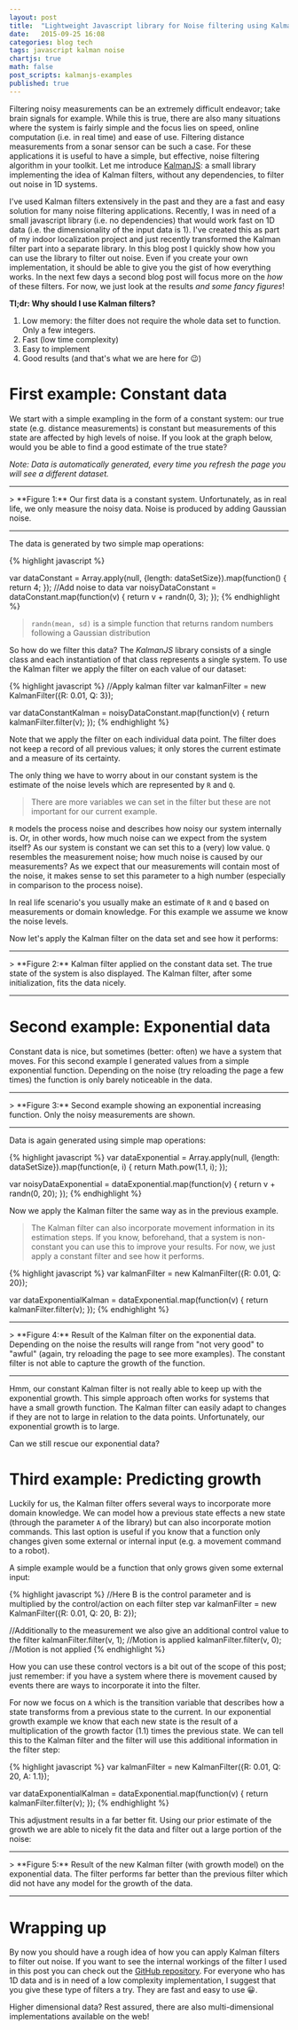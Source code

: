 ```yaml
---
layout: post
title:  "Lightweight Javascript library for Noise filtering using Kalman filters"
date:   2015-09-25 16:08
categories: blog tech
tags: javascript kalman noise
chartjs: true
math: false
post_scripts: kalmanjs-examples
published: true
---
```


Filtering noisy measurements can be an extremely difficult endeavor; take brain signals for example. While this is true, there are also many situations where the system is fairly simple and the focus lies on speed, online computation (i.e. in real time) and ease of use. Filtering distance measurements from a sonar sensor can be such a case. For these applications it is useful to have a simple, but effective, noise filtering algorithm in your toolkit. Let me introduce [KalmanJS](https://www.github.com/wouterbulten/kalmanjs): a small library implementing the idea of Kalman filters, without any dependencies, to filter out noise in 1D systems.

I've used Kalman filters extensively in the past and they are a fast and easy solution for many noise filtering applications. Recently, I was in need of a small javascript library (i.e. no dependencies) that would work fast on 1D data (i.e. the dimensionality of the input data is 1). I've created this as part of my indoor localization project and just recently transformed the Kalman filter part into a separate library. In this blog post I quickly show how you can use the library to filter out noise. Even if you create your own implementation, it should be able to give you the gist of how everything works. In the next few days a second blog post will focus more on the *how* of these filters. For now, we just look at the results *and some fancy figures*!

**Tl;dr: Why should I use Kalman filters?**

1. Low memory: the filter does not require the whole data set to function. Only a few integers.
2. Fast (low time complexity)
3. Easy to implement
4. Good results (and that's what we are here for 😉)

# First example: Constant data

We start with a simple exampling in the form of a constant system: our true state (e.g. distance measurements) is constant but measurements of this state are affected by high levels of noise. If you look at the graph below, would you be able to find a good estimate of the true state?

*Note: Data is automatically generated, every time you refresh the page you will see a different dataset.*

-----
<div id="chart-constant-data-legend"></div>
<canvas id="chart-constant-data" width="640" height="400"></canvas>
> **Figure 1:** Our first data is a constant system. Unfortunately, as in real life, we only measure the noisy data. Noise is produced by adding Gaussian noise.

-----

The data is generated by two simple map operations:

{% highlight javascript %}

var dataConstant = Array.apply(null, {length: dataSetSize}).map(function() {
  return 4;
});
//Add noise to data
var noisyDataConstant = dataConstant.map(function(v) {
  return v + randn(0, 3);
});
{% endhighlight %}

> `randn(mean, sd)` is a simple function that returns random numbers following a Gaussian distribution

So how do we filter this data? The *KalmanJS* library consists of a single class and each instantiation of that class represents a single system. To use the Kalman filter we apply the filter on each value of our dataset:

{% highlight javascript %}
//Apply kalman filter
var kalmanFilter = new KalmanFilter({R: 0.01, Q: 3});

var dataConstantKalman = noisyDataConstant.map(function(v) {
  return kalmanFilter.filter(v);
});
{% endhighlight %}

Note that we apply the filter on each individual data point. The filter does not keep a record of all previous values; it only stores the current estimate and a measure of its certainty.

The only thing we have to worry about in our constant system is the estimate of the noise levels which are represented by `R` and `Q`.

> There are more variables we can set in the filter but these are not important for our current example.

`R` models the process noise and describes how noisy our system internally is. Or, in other words, how much noise can we expect from the system itself? As our system is constant we can set this to a (very) low value. `Q` resembles the measurement noise; how much noise is caused by our measurements? As we expect that our measurements will contain most of the noise, it makes sense to set this parameter to a high number (especially in comparison to the process noise).

In real life scenario's you usually make an estimate of `R` and `Q` based on measurements or domain knowledge. For this example we assume we know the noise levels.

Now let's apply the Kalman filter on the data set and see how it performs:

-----
<div id="chart-constant-kalman-data-legend"></div>
<canvas id="chart-constant-kalman-data" width="640" height="400"></canvas>
> **Figure 2:** Kalman filter applied on the constant data set. The true state of the system is also displayed. The Kalman filter, after some initialization, fits the data nicely.

-----

# Second example: Exponential data

Constant data is nice, but sometimes (better: often) we have a system that moves. For this second example I generated values from a simple exponential function. Depending on the noise (try reloading the page a few times) the function is only barely noticeable in the data.

-----
<div id="chart-linear-data-legend"></div>
<canvas id="chart-linear-data" width="640" height="400"></canvas>
> **Figure 3:** Second example showing an exponential increasing function. Only the noisy measurements are shown.

-----

Data is again generated using simple map operations:

{% highlight javascript %}
var dataExponential = Array.apply(null, {length: dataSetSize}).map(function(e, i) {
  return Math.pow(1.1, i);
});

var noisyDataExponential = dataExponential.map(function(v) {
  return v + randn(0, 20);
});
{% endhighlight %}

Now we apply the Kalman filter the same way as in the previous example.

> The Kalman filter can also incorporate movement information in its estimation steps. If you know, beforehand, that a system is non-constant you can use this to improve your results. For now, we just apply a constant filter and see how it performs.

{% highlight javascript %}
var kalmanFilter = new KalmanFilter({R: 0.01, Q: 20});

var dataExponentialKalman = dataExponential.map(function(v) {
  return kalmanFilter.filter(v);
});
{% endhighlight %}


-----
<div id="chart-linear-kalman-data-legend"></div>
<canvas id="chart-linear-kalman-data" width="640" height="400"></canvas>
> **Figure 4:** Result of the Kalman filter on the exponential data. Depending on the noise the results will range from "not very good" to "awful" (again, try reloading the page to see more examples). The constant filter is not able to capture the growth of the function.

-----

Hmm, our constant Kalman filter is not really able to keep up with the exponential growth. This simple approach often works for systems that have a small growth function. The Kalman filter can easily adapt to changes if they are not to large in relation to the data points. Unfortunately, our exponential growth is to large.

Can we still rescue our exponential data?

# Third example: Predicting growth

Luckily for us, the Kalman filter offers several ways to incorporate more domain knowledge. We can model how a previous state effects a new state (through the parameter `A` of the library) but can also incorporate motion commands. This last option is useful if you know that a function only changes given some external or internal input (e.g. a movement command to a robot).

A simple example would be a function that only grows given some external input:

{% highlight javascript %}
//Here B is the control parameter and is multiplied by the control/action on each filter step
var kalmanFilter = new KalmanFilter({R: 0.01, Q: 20, B: 2});

//Additionally to the measurement we also give an additional control value to the filter
kalmanFilter.filter(v, 1); //Motion is applied
kalmanFilter.filter(v, 0); //Motion is not applied
{% endhighlight %}

How you can use these control vectors is a bit out of the scope of this post; just remember: if you have a system where there is movement caused by events there are ways to incorporate it into the filter.

For now we focus on `A` which is the transition variable that describes how a state transforms from a previous state to the current. In our exponential growth example we know that each new state is the result of a multiplication of the growth factor (1.1) times the previous state. We can tell this to the Kalman filter and the filter will use this additional information in the filter step:

{% highlight javascript %}
var kalmanFilter = new KalmanFilter({R: 0.01, Q: 20, A: 1.1});

var dataExponentialKalman = dataExponential.map(function(v) {
  return kalmanFilter.filter(v);
});
{% endhighlight %}

This adjustment results in a far better fit. Using our prior estimate of the growth we are able to nicely fit the data and filter out a large portion of the noise:

-----
<div id="chart-growth-kalman-data-legend"></div>
<canvas id="chart-growth-kalman-data" width="640" height="400"></canvas>
> **Figure 5:** Result of the new Kalman filter (with growth model) on the exponential data. The filter performs far better than the previous filter which did not have any model for the growth of the data.

-----

# Wrapping up

By now you should have a rough idea of how you can apply Kalman filters to filter out noise. If you want to see the internal workings of the filter I used in this post you can check out the [GitHub repository](https://github.com/wouterbulten/kalmanjs). For everyone who has 1D data and is in need of a low complexity implementation, I suggest that you give these type of filters a try. They are fast and easy to use 😀.

Higher dimensional data? Rest assured, there are also multi-dimensional implementations available on the web!
